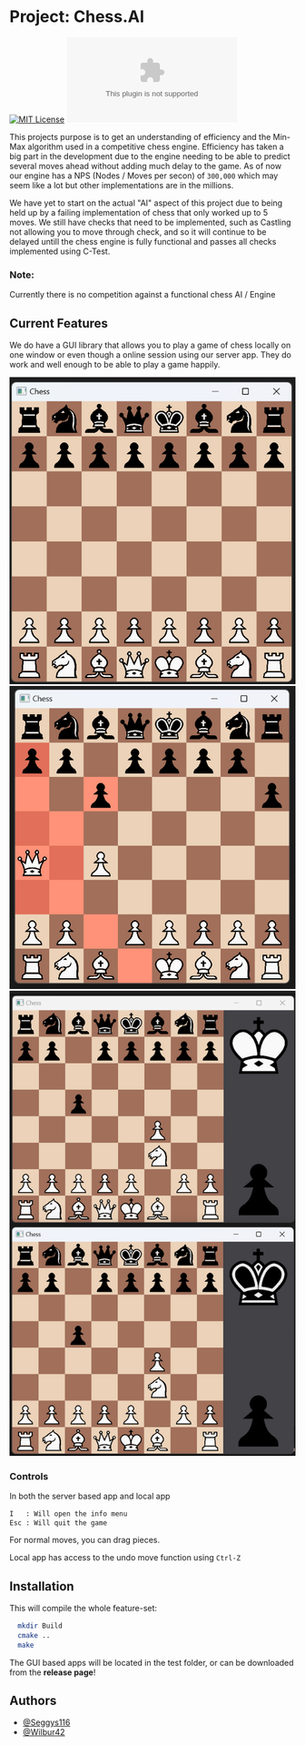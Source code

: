 
# Project: Chess.AI

[![MIT License](https://img.shields.io/badge/License-MIT-green.svg)](https://github.com/Unified-Projects/Chess.AI/blob/main/LICENCE.md) ![GitHub release (with filter)](https://img.shields.io/github/v/release/Unified-Projects/Chess.AI)

This projects purpose is to get an understanding of efficiency and the Min-Max algorithm used in a competitive chess engine. Efficiency has taken a big part in the development due to the engine needing to be able to predict several moves ahead without adding much delay to the game. As of now our engine has a NPS (Nodes / Moves per secon) of  `300,000` which may seem like a lot but other implementations are in the millions.

We have yet to start on the actual "AI" aspect of this project due to being held up by a failing implementation of chess that only worked up to 5 moves. We still have checks that need to be implemented, such as Castling not allowing you to move through check, and so it will continue to be delayed untill the chess engine is fully functional and passes all checks implemented using C-Test.

### Note:

Currently there is no competition against a functional chess AI / Engine

## Current Features

We do have a GUI library that allows you to play a game of chess locally on one window or even though a online session using our server app. They do work and well enough to be able to play a game happily.

![Screenshot of the GUI app locally open with no moves](https://github.com/Unified-Projects/Chess.AI/blob/main/images/Standard.png)
![Screenshot showing the possible move highlights](https://github.com/Unified-Projects/Chess.AI/blob/main/images/Highlights.png)
![Screenshot showing server application open with info screen open](https://github.com/Unified-Projects/Chess.AI/blob/main/images/Server.png)

### Controls

In both the server based app and local app

    I   : Will open the info menu
    Esc : Will quit the game

For normal moves, you can drag pieces.

Local app has access to the undo move function using `Ctrl-Z`

## Installation

This will compile the whole feature-set:

```bash
  mkdir Build
  cmake ..
  make
```

The GUI based apps will be located in the test folder, or can be downloaded from the **release page**!

## Authors

- [@Seggys116](https://www.github.com/Seggys116)
- [@Wilbur42](https://www.github.com/Wilbur42)
